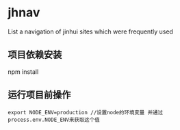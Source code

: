 # jhnav
List a navigation of jinhui sites which were frequently used

## 项目依赖安装
npm install

## 运行项目前操作
```
export NODE_ENV=production //设置node的环境变量 并通过process.env.NODE_ENV来获取这个值

```
